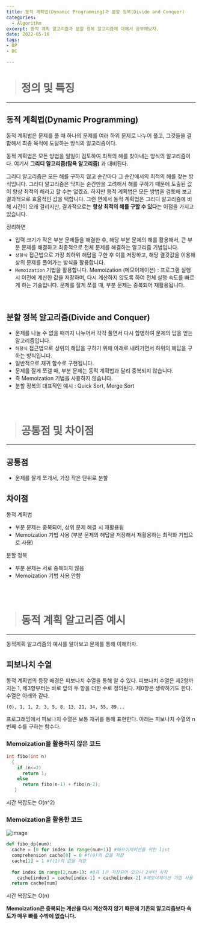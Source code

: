 ```yaml
---
title: 동적 계획법(Dynamic Programming)과 분할 정복(Divide and Conquer)
categories: 
  - Algorithm
excerpt: 동적 계획 알고리즘과 분할 정복 알고리즘에 대해서 공부해보자.
date: 2022-05-16
tags:
- DP
- DC

---
```




> # 정의 및 특징
---

## 동적 계획법(Dynamic Programming)

동적 계획법은 문제를 풀 때 하나의 문제를 여러 하위 문제로 나누어 풀고, 그것들을 결합해서 최종 목적에 도달하는 방식의 알고리즘이다.

동적 계획법은 모든 방법을 일일이 검토하여 최적의 해를 찾아내는 방식의 알고리즘이다. 
여기서 **그리디 알고리즘(탐욕 알고리즘)** 과 대비된다. 

그리디 알고리즘은 모든 해를 구하지 않고 순간마다 그 순간에서의 최적의 해를 찾는 방식입니다. 
그리디 알고리즘은 닥치는 순간만을 고려해서 해를 구하기 때문에 도출된 값이 항상 최적의 해라고 할 수는 없겠죠. 하지만 동적 계획법은 모든 방법을 검토해 보고 결과적으로 효율적인 값을 택합니다. 그런 면에서 동적 계획법은 그리디 알고리즘에 비해 시간이 오래 걸리지만, 결과적으로는 **항상 최적의 해를 구할 수 있다**는 이점을 가지고 있습니다.

정리하면

- 입력 크기가 작은 부분 문제들을 해결한 후, 해당 부분 문제의 해를 활용해서, 큰 부분 문제를 해결하고 최종적으로 전체 문제를 해결하는 알고리즘 기법입니다.
- `상향식` 접근법으로 가장 최하위 해답을 구한 후 이를 저장하고, 해당 결괏값을 이용해 상위 문제를 풀어가는 방식을 활용합니다.
- `Memoization` 기법을 활용합니다.
Memoization (메모이제이션) : 프로그램 실행 시 이전에 계산한 값을 저장하며,
다시 계산하지 않도록 하여 전체 실행 속도를 빠르게 하는 기술입니다.
문제를 잘게 쪼갤 때, 부분 문제는 중복되어 재활용됩니다.

<br />

## 분할 정복 알고리즘(Divide and Conquer)

- 문제를 나눌 수 없을 때까지 나누어서 각각 풀면서 다시 합병하여 문제의 답을 얻는 알고리즘입니다.
- `하향식` 접근법으로 상위의 해답을 구하기 위해 아래로 내려가면서 하위의 해답을 구하는 방식입니다.
- 일반적으로 재귀 함수로 구현됩니다.
- 문제를 잘게 쪼갤 때, 부분 문제는 동적 계획법과 달리 중복되지 않습니다. 
- 즉 Memoization 기법을 사용하지 않습니다.
- 분할 정복의 대표적인 예시 : Quick Sort, Merge Sort


<br />
<br />

> # 공통점 및 차이점
---

## 공통점
- 문제를 잘게 쪼개서, 가장 작은 단위로 분할

## 차이점

동적 계획법
- 부분 문제는 중복되어, 상위 문제 해결 시 재활용됨
- Memoization 기법 사용 (부분 문제의 해답을 저장해서 재활용하는 최적화 기법으로 사용)

분할 정복
- 부분 문제는 서로 중복되지 않음
- Memoization 기법 사용 안함

<br />
<br />

> # 동적 계획 알고리즘 예시
---

동적계획 알고리즘의 예시를 알아보고 문제를 통해 이해하자.
<br />

## 피보나치 수열

동적 계획법의 등장 배경은 피보나치 수열을 통해 알 수 있다. 피보나치 수열은 제2항까지는 1, 제3항부터는 바로 앞의 두 항을 더한 수로 정의된다. 제0항은 생략하기도 한다. 수열은 아래와 같다.

```
(0), 1, 1, 2, 3, 5, 8, 13, 21, 34, 55, 89...
```

프로그래밍에서 피보나치 수열은 보통 재귀를 통해 표현한다. 아래는 피보나치 수열의 n번째 수를 구하는 함수다.

### Memoization을 활용하지 않은 코드

```c++
int fibo(int n)
  {
    if (n<=2)
      return 1;
    else
      return fibo(n-1) + fibo(n-2);
   }
```
시간 복잡도는 O(n^2)

### Memoization을 활용한 코드

![image](https://user-images.githubusercontent.com/76837780/168577230-c749c050-ac5a-4494-b7d1-b7a323bbcb3a.png)

```python
def fibo_dp(num): 
  cache = [0 for index in range(num+1)] #메모이제이션을 위한 list 
  comprehension cache[0] = 0 #f(0)의 값을 저장 
  cache[1] = 1 #f(1)의 값을 저장 
  
  for index in range(2,num+1): #0과 1은 저장되어 있으니 2부터 시작 
    cache[index] = cache[index-1] + cache[index-2] #메모이제이션 기법 사용 
  return cache[num]
```

시간 복잡도는 O(n)


**Memoization은 중복되는 계산을 다시 계산하지 않기 때문에
기존의 알고리즘보다 속도가 매우 빠를 수밖에 없습니다.**

